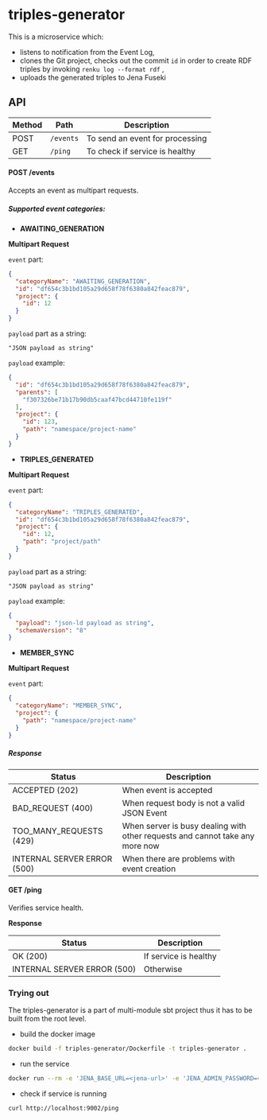 # triples-generator

This is a microservice which:

- listens to notification from the Event Log,
- clones the Git project, checks out the commit `id` in order to create RDF triples by invoking `renku log --format rdf`
  ,
- uploads the generated triples to Jena Fuseki

## API

| Method | Path                            | Description                             |
|--------|---------------------------------|-----------------------------------------|
| POST   | ```/events```                   | To send an event for processing         |
| GET    | ```/ping```                     | To check if service is healthy          |

#### POST /events

Accepts an event as multipart requests.

##### Supported event categories:

- **AWAITING_GENERATION**

**Multipart Request**

`event` part:

```json
{
  "categoryName": "AWAITING_GENERATION",
  "id": "df654c3b1bd105a29d658f78f6380a842feac879",
  "project": {
    "id": 12
  }
}
```

`payload` part as a string:

```
"JSON payload as string"
```

`payload` example:

```json
{
  "id": "df654c3b1bd105a29d658f78f6380a842feac879",
  "parents": [
    "f307326be71b17b90db5caaf47bcd44710fe119f"
  ],
  "project": {
    "id": 123,
    "path": "namespace/project-name"
  }
}
```

- **TRIPLES_GENERATED**

**Multipart Request**

`event` part:

```json
{
  "categoryName": "TRIPLES_GENERATED",
  "id": "df654c3b1bd105a29d658f78f6380a842feac879",
  "project": {
    "id": 12,
    "path": "project/path"
  }
}
```

`payload` part as a string:

```
"JSON payload as string"
```

`payload` example:

```json
{
  "payload": "json-ld payload as string",
  "schemaVersion": "8"
}
```

- **MEMBER_SYNC**

**Multipart Request**

`event` part:

```json
{
  "categoryName": "MEMBER_SYNC",
  "project": {
    "path": "namespace/project-name"
  }
}
```

##### Response

| Status                     | Description                                                                  |
|----------------------------|------------------------------------------------------------------------------|
| ACCEPTED (202)             | When event is accepted                                                       |
| BAD_REQUEST (400)          | When request body is not a valid JSON Event                                  |
| TOO_MANY_REQUESTS (429)    | When server is busy dealing with other requests and cannot take any more now |
| INTERNAL SERVER ERROR (500)| When there are problems with event creation                                  |

#### GET /ping

Verifies service health.

**Response**

| Status                     | Description             |
|----------------------------|-------------------------|
| OK (200)                   | If service is healthy   |
| INTERNAL SERVER ERROR (500)| Otherwise               |

### Trying out

The triples-generator is a part of multi-module sbt project thus it has to be built from the root level.

- build the docker image

```bash
docker build -f triples-generator/Dockerfile -t triples-generator .
```

- run the service

```bash
docker run --rm -e 'JENA_BASE_URL=<jena-url>' -e 'JENA_ADMIN_PASSWORD=<jena-password>' -e 'GITLAB_BASE_URL=<gitlab-url>' -e 'EVENT_LOG_POSTGRES_HOST=<postgres-host>' -e 'EVENT_LOG_POSTGRES_USER=<user>' -e 'EVENT_LOG_POSTGRES_PASSWORD=<password>' -p 9002:9002 triples-generator
```

- check if service is running

```bash
curl http://localhost:9002/ping

